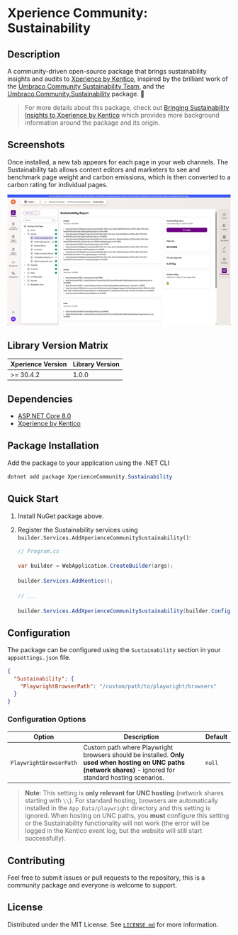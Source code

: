 ﻿# Xperience Community: Sustainability

## Description

A community-driven open-source package that brings sustainability insights and audits to [Xperience by Kentico](https://www.kentico.com/), inspired by the brilliant work of the [Umbraco Community Sustainability Team](https://umbraco.com/blog/meet-the-friendly-and-green-community-sustainability-team-of-20252026/), and the [Umbraco.Community.Sustainability](https://github.com/umbraco-community/Umbraco.Community.Sustainability) package. 🌿

> For more details about this package, check out [Bringing Sustainability Insights to Xperience by Kentico](https://www.goldfinch.me/blog/bringing-sustainability-insights-to-xperience-by-kentico) which provides more background information around the package and its origin.

## Screenshots

Once installed, a new tab appears for each page in your web channels. The Sustainability tab allows content editors and marketers to see and benchmark page weight and carbon emissions, which is then converted to a carbon rating for individual pages.

<a href="/src/images/Sustainability Report - Page Tab.png">
  <img src="/src/images/Sustainability Report - Page Tab.png" width="800" alt="Sustainability Tab for pages in Xperience by Kentico">
</a>

## Library Version Matrix

| Xperience Version | Library Version |
| ----------------- | --------------- |
| >= 30.4.2         | 1.0.0           |

## Dependencies

- [ASP.NET Core 8.0](https://dotnet.microsoft.com/en-us/download)
- [Xperience by Kentico](https://docs.xperience.io/xp/changelog)

## Package Installation

Add the package to your application using the .NET CLI

```powershell
dotnet add package XperienceCommunity.Sustainability
```

## Quick Start

1. Install NuGet package above.

1. Register the Sustainability services using `builder.Services.AddXperienceCommunitySustainability()`:

   ```csharp
   // Program.cs

   var builder = WebApplication.CreateBuilder(args);

   builder.Services.AddKentico();

   // ...

   builder.Services.AddXperienceCommunitySustainability(builder.Configuration);
   ```

## Configuration

The package can be configured using the `Sustainability` section in your `appsettings.json` file.

```json
{
  "Sustainability": {
    "PlaywrightBrowserPath": "/custom/path/to/playwright/browsers"
  }
}
```

### Configuration Options

| Option | Description | Default |
| ------ | ----------- | ------- |
| `PlaywrightBrowserPath` | Custom path where Playwright browsers should be installed. **Only used when hosting on UNC paths (network shares)** - ignored for standard hosting scenarios. | `null` |

> **Note**: This setting is **only relevant for UNC hosting** (network shares starting with `\\`). For standard hosting, browsers are automatically installed in the `App_Data/playwright` directory and this setting is ignored. When hosting on UNC paths, you **must** configure this setting or the Sustainability functionality will not work (the error will be logged in the Kentico event log, but the website will still start successfully).

## Contributing

Feel free to submit issues or pull requests to the repository, this is a community package and everyone is welcome to support.

## License

Distributed under the MIT License. See [`LICENSE.md`](LICENSE.md) for more information.
